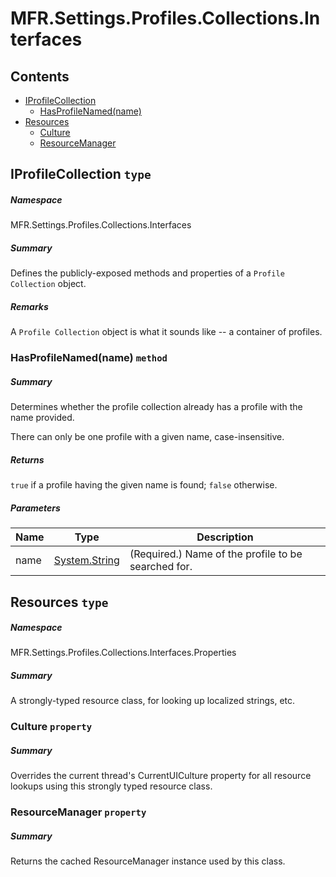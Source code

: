 <a name='assembly'></a>
# MFR.Settings.Profiles.Collections.Interfaces

## Contents

- [IProfileCollection](#T-MFR-Settings-Profiles-Collections-Interfaces-IProfileCollection 'MFR.Settings.Profiles.Collections.Interfaces.IProfileCollection')
  - [HasProfileNamed(name)](#M-MFR-Settings-Profiles-Collections-Interfaces-IProfileCollection-HasProfileNamed-System-String- 'MFR.Settings.Profiles.Collections.Interfaces.IProfileCollection.HasProfileNamed(System.String)')
- [Resources](#T-MFR-Settings-Profiles-Collections-Interfaces-Properties-Resources 'MFR.Settings.Profiles.Collections.Interfaces.Properties.Resources')
  - [Culture](#P-MFR-Settings-Profiles-Collections-Interfaces-Properties-Resources-Culture 'MFR.Settings.Profiles.Collections.Interfaces.Properties.Resources.Culture')
  - [ResourceManager](#P-MFR-Settings-Profiles-Collections-Interfaces-Properties-Resources-ResourceManager 'MFR.Settings.Profiles.Collections.Interfaces.Properties.Resources.ResourceManager')

<a name='T-MFR-Settings-Profiles-Collections-Interfaces-IProfileCollection'></a>
## IProfileCollection `type`

##### Namespace

MFR.Settings.Profiles.Collections.Interfaces

##### Summary

Defines the publicly-exposed methods and properties of a `Profile Collection` object.

##### Remarks

A `Profile Collection` object is what it sounds like -- a container of profiles.

<a name='M-MFR-Settings-Profiles-Collections-Interfaces-IProfileCollection-HasProfileNamed-System-String-'></a>
### HasProfileNamed(name) `method`

##### Summary

Determines whether the profile collection already has a profile with the
    name provided.



There can only be one profile with a given name, case-insensitive.

##### Returns

`true` if a profile having the given name is found;
    `false` otherwise.

##### Parameters

| Name | Type | Description |
| ---- | ---- | ----------- |
| name | [System.String](http://msdn.microsoft.com/query/dev14.query?appId=Dev14IDEF1&l=EN-US&k=k:System.String 'System.String') | (Required.) Name of the profile to be searched for. |

<a name='T-MFR-Settings-Profiles-Collections-Interfaces-Properties-Resources'></a>
## Resources `type`

##### Namespace

MFR.Settings.Profiles.Collections.Interfaces.Properties

##### Summary

A strongly-typed resource class, for looking up localized strings, etc.

<a name='P-MFR-Settings-Profiles-Collections-Interfaces-Properties-Resources-Culture'></a>
### Culture `property`

##### Summary

Overrides the current thread's CurrentUICulture property for all
  resource lookups using this strongly typed resource class.

<a name='P-MFR-Settings-Profiles-Collections-Interfaces-Properties-Resources-ResourceManager'></a>
### ResourceManager `property`

##### Summary

Returns the cached ResourceManager instance used by this class.
